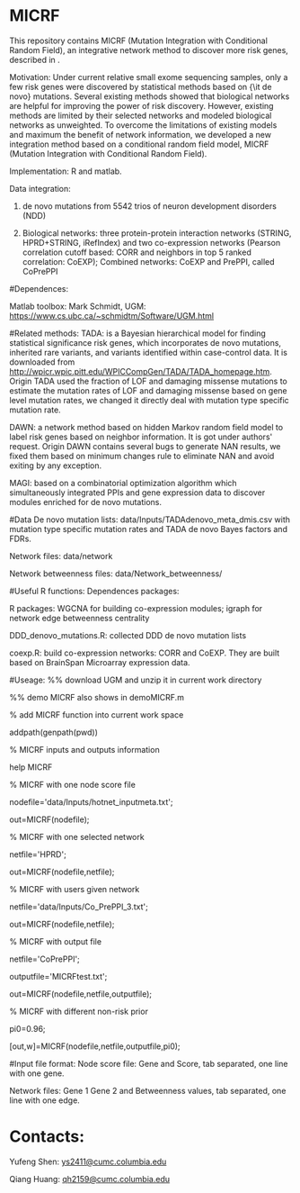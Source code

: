 # MICRF
This repository contains MICRF (Mutation Integration with Conditional Random Field), an integrative network method to discover more risk genes, described in .

Motivation:
Under current relative small exome sequencing samples, only a few risk genes were discovered by statistical methods based on {\it de novo} mutations. Several existing methods showed that biological networks are helpful for improving the power of risk discovery. However, existing methods are limited by their selected networks and modeled biological networks as unweighted. To overcome the limitations of existing models and maximum the benefit of network information, we developed a new integration method based on a conditional random field model, MICRF (Mutation Integration with Conditional Random Field).  

Implementation: R and matlab.

Data integration:

1. de novo mutations from 5542 trios of neuron development disorders (NDD)

2. Biological networks: three protein-protein interaction networks (STRING, HPRD+STRING, iRefIndex) and two co-expression networks (Pearson correlation cutoff based: CORR and neighbors in top 5 ranked correlation: CoEXP); Combined networks: CoEXP and PrePPI, called CoPrePPI

#Dependences:

Matlab toolbox: Mark Schmidt, UGM: https://www.cs.ubc.ca/~schmidtm/Software/UGM.html

#Related methods:
TADA: is a Bayesian hierarchical model for finding statistical significance risk genes, which incorporates de novo mutations, inherited rare variants, and variants identified within case-control data. It is downloaded from http://wpicr.wpic.pitt.edu/WPICCompGen/TADA/TADA_homepage.htm. Origin TADA used the fraction of LOF and damaging missense mutations to estimate the mutation rates of LOF and damaging missense based on gene level mutation rates, we changed it directly deal with mutation type specific mutation rate.

DAWN: a network method based on hidden Markov random field model to label risk genes based on neighbor information. It is got under authors' request. Origin DAWN contains several bugs to generate NAN results, we fixed them based on minimum changes rule to eliminate NAN and avoid exiting by any exception. 

MAGI: based on a combinatorial optimization algorithm which simultaneously integrated PPIs and gene expression data to discover modules enriched for de novo mutations.

#Data
De novo mutation lists: data/Inputs/TADAdenovo_meta_dmis.csv with mutation type specific mutation rates and TADA de novo Bayes factors and FDRs.

Network files: data/network

Network betweenness files: data/Network_betweenness/

#Useful R functions:
Dependences packages:

R packages: WGCNA for building co-expression modules; igraph for network edge betweenness centrality

DDD_denovo_mutations.R: collected DDD de novo mutation lists

coexp.R: build co-expression networks: CORR and CoEXP. They are built based on BrainSpan Microarray expression data.

#Useage:
%% download UGM and unzip it in current work directory

%% demo MICRF also shows in demoMICRF.m

% add MICRF function into current work space

addpath(genpath(pwd))

% MICRF inputs and outputs information

help MICRF

% MICRF with one node score file

nodefile='data/Inputs/hotnet_inputmeta.txt';

out=MICRF(nodefile); 

% MICRF with one selected network

netfile='HPRD';

out=MICRF(nodefile,netfile); 

% MICRF with users given network

netfile='data/Inputs/Co_PrePPI_3.txt';

out=MICRF(nodefile,netfile); 

% MICRF with output file

netfile='CoPrePPI';

outputfile='MICRFtest.txt';

out=MICRF(nodefile,netfile,outputfile); 

% MICRF with different non-risk prior

pi0=0.96;

[out,w]=MICRF(nodefile,netfile,outputfile,pi0);


#Input file format:
Node score file: Gene and Score, tab separated, one line with one gene.

Network files: Gene 1  Gene 2 and Betweenness values, tab separated, one line with one edge.

# Contacts:
Yufeng Shen: ys2411@cumc.columbia.edu

Qiang Huang: qh2159@cumc.columbia.edu
